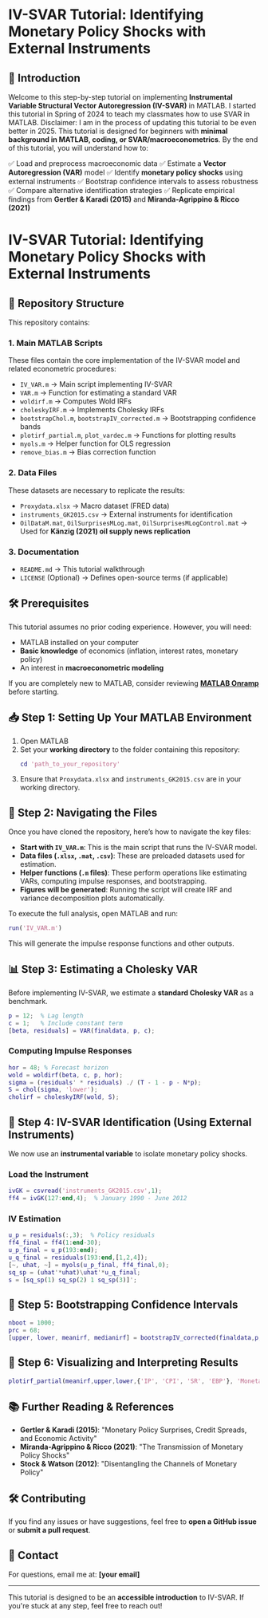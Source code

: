 # IV-SVAR Tutorial: Identifying Monetary Policy Shocks with External Instruments

## 📌 Introduction
Welcome to this step-by-step tutorial on implementing **Instrumental Variable Structural Vector Autoregression (IV-SVAR)** in MATLAB. I started this tutorial in Spring of 2024 to teach my classmates how to use SVAR in MATLAB. Disclaimer: I am in the process of updating this tutorial to be even better in 2025. This tutorial is designed for beginners with **minimal background in MATLAB, coding, or SVAR/macroeconometrics**. By the end of this tutorial, you will understand how to:

✅ Load and preprocess macroeconomic data
✅ Estimate a **Vector Autoregression (VAR)** model
✅ Identify **monetary policy shocks** using external instruments
✅ Bootstrap confidence intervals to assess robustness
✅ Compare alternative identification strategies
✅ Replicate empirical findings from **Gertler & Karadi (2015)** and **Miranda-Agrippino & Ricco (2021)**

# IV-SVAR Tutorial: Identifying Monetary Policy Shocks with External Instruments

## 📂 Repository Structure
This repository contains:

### **1. Main MATLAB Scripts**
These files contain the core implementation of the IV-SVAR model and related econometric procedures:
- `IV_VAR.m` → Main script implementing IV-SVAR
- `VAR.m` → Function for estimating a standard VAR
- `woldirf.m` → Computes Wold IRFs
- `choleskyIRF.m` → Implements Cholesky IRFs
- `bootstrapChol.m`, `bootstrapIV_corrected.m` → Bootstrapping confidence bands
- `plotirf_partial.m`, `plot_vardec.m` → Functions for plotting results
- `myols.m` → Helper function for OLS regression
- `remove_bias.m` → Bias correction function

### **2. Data Files**
These datasets are necessary to replicate the results:
- `Proxydata.xlsx` → Macro dataset (FRED data)
- `instruments_GK2015.csv` → External instruments for identification
- `OilDataM.mat`, `OilSurprisesMLog.mat`, `OilSurprisesMLogControl.mat` → Used for **Känzig (2021) oil supply news replication**

### **3. Documentation**
- `README.md` → This tutorial walkthrough
- `LICENSE` (Optional) → Defines open-source terms (if applicable)

## 🛠 Prerequisites
This tutorial assumes no prior coding experience. However, you will need:
- MATLAB installed on your computer
- **Basic knowledge** of economics (inflation, interest rates, monetary policy)
- An interest in **macroeconometric modeling**

If you are completely new to MATLAB, consider reviewing **[MATLAB Onramp](https://matlabacademy.mathworks.com/details/matlab-onramp/getting-started)** before starting.

## 📥 Step 1: Setting Up Your MATLAB Environment
1. Open MATLAB
2. Set your **working directory** to the folder containing this repository:
   ```matlab
   cd 'path_to_your_repository'
   ```
3. Ensure that `Proxydata.xlsx` and `instruments_GK2015.csv` are in your working directory.

## 📁 Step 2: Navigating the Files
Once you have cloned the repository, here’s how to navigate the key files:
- **Start with `IV_VAR.m`**: This is the main script that runs the IV-SVAR model.
- **Data files (`.xlsx`, `.mat`, `.csv`)**: These are preloaded datasets used for estimation.
- **Helper functions (`.m` files)**: These perform operations like estimating VARs, computing impulse responses, and bootstrapping.
- **Figures will be generated**: Running the script will create IRF and variance decomposition plots automatically.

To execute the full analysis, open MATLAB and run:
```matlab
run('IV_VAR.m')
```
This will generate the impulse response functions and other outputs.

## 📊 Step 3: Estimating a Cholesky VAR
Before implementing IV-SVAR, we estimate a **standard Cholesky VAR** as a benchmark.
```matlab
p = 12;  % Lag length
c = 1;   % Include constant term
[beta, residuals] = VAR(finaldata, p, c);
```

### Computing Impulse Responses
```matlab
hor = 48; % Forecast horizon
wold = woldirf(beta, c, p, hor);
sigma = (residuals' * residuals) ./ (T - 1 - p - N*p);
S = chol(sigma, 'lower');
cholirf = choleskyIRF(wold, S);
```

## 🎯 Step 4: IV-SVAR Identification (Using External Instruments)
We now use an **instrumental variable** to isolate monetary policy shocks.

### Load the Instrument
```matlab
ivGK = csvread('instruments_GK2015.csv',1);
ff4 = ivGK(127:end,4);  % January 1990 - June 2012
```

### IV Estimation
```matlab
u_p = residuals(:,3);  % Policy residuals
ff4_final = ff4(1:end-30);
u_p_final = u_p(193:end);
u_q_final = residuals(193:end,[1,2,4]);
[~, uhat, ~] = myols(u_p_final, ff4_final,0);
sq_sp = (uhat'*uhat)\uhat'*u_q_final;
s = [sq_sp(1) sq_sp(2) 1 sq_sp(3)]';
```

## 🔄 Step 5: Bootstrapping Confidence Intervals
```matlab
nboot = 1000;
prc = 68;
[upper, lower, meanirf, medianirf] = bootstrapIV_corrected(finaldata,p,c,beta,residuals,ff4, nboot, 2000, [1,240], [193,432], 3, hor, prc);
```

## 📖 Step 6: Visualizing and Interpreting Results
```matlab
plotirf_partial(meanirf,upper,lower,{'IP', 'CPI', 'SR', 'EBP'}, 'Monetary Policy Shock', prc);
```

## 📚 Further Reading & References
- **Gertler & Karadi (2015)**: "Monetary Policy Surprises, Credit Spreads, and Economic Activity"
- **Miranda-Agrippino & Ricco (2021)**: "The Transmission of Monetary Policy Shocks"
- **Stock & Watson (2012)**: "Disentangling the Channels of Monetary Policy"

## 🛠 Contributing
If you find any issues or have suggestions, feel free to **open a GitHub issue** or **submit a pull request**.

## 📧 Contact
For questions, email me at: **[your email]**

---

This tutorial is designed to be an **accessible introduction** to IV-SVAR. If you're stuck at any step, feel free to reach out!